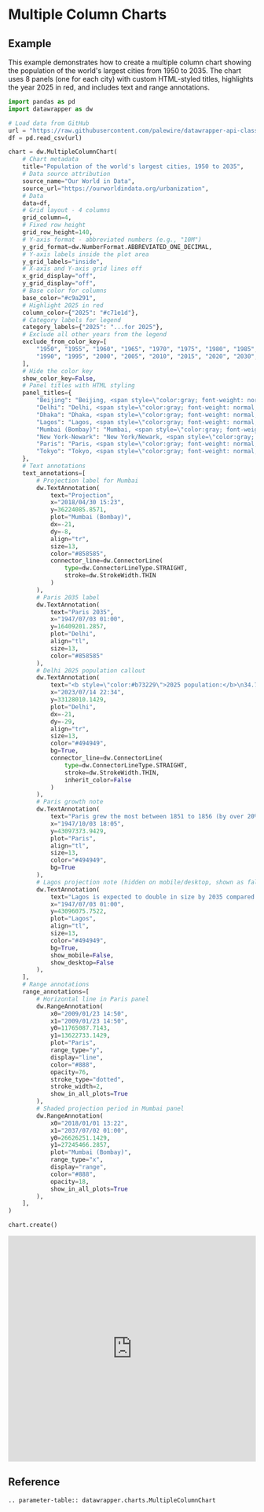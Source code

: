 # Multiple Column Charts

## Example

This example demonstrates how to create a multiple column chart showing the population of the world's largest cities from 1950 to 2035. The chart uses 8 panels (one for each city) with custom HTML-styled titles, highlights the year 2025 in red, and includes text and range annotations.

```python
import pandas as pd
import datawrapper as dw

# Load data from GitHub
url = "https://raw.githubusercontent.com/palewire/datawrapper-api-classes/main/tests/samples/multiple_column/population.csv"
df = pd.read_csv(url)

chart = dw.MultipleColumnChart(
    # Chart metadata
    title="Population of the world's largest cities, 1950 to 2035",
    # Data source attribution
    source_name="Our World in Data",
    source_url="https://ourworldindata.org/urbanization",
    # Data
    data=df,
    # Grid layout - 4 columns
    grid_column=4,
    # Fixed row height
    grid_row_height=140,
    # Y-axis format - abbreviated numbers (e.g., "10M")
    y_grid_format=dw.NumberFormat.ABBREVIATED_ONE_DECIMAL,
    # Y-axis labels inside the plot area
    y_grid_labels="inside",
    # X-axis and Y-axis grid lines off
    x_grid_display="off",
    y_grid_display="off",
    # Base color for columns
    base_color="#c9a291",
    # Highlight 2025 in red
    column_color={"2025": "#c71e1d"},
    # Category labels for legend
    category_labels={"2025": "...for 2025"},
    # Exclude all other years from the legend
    exclude_from_color_key=[
        "1950", "1955", "1960", "1965", "1970", "1975", "1980", "1985",
        "1990", "1995", "2000", "2005", "2010", "2015", "2020", "2030", "2035"
    ],
    # Hide the color key
    show_color_key=False,
    # Panel titles with HTML styling
    panel_titles={
        "Beijing": "Beijing, <span style=\"color:gray; font-weight: normal;\">China</span>",
        "Delhi": "Delhi, <span style=\"color:gray; font-weight: normal;\">India</span>",
        "Dhaka": "Dhaka, <span style=\"color:gray; font-weight: normal;\"> Bangladesh </span>",
        "Lagos": "Lagos, <span style=\"color:gray; font-weight: normal;\">Nigeria</span>",
        "Mumbai (Bombay)": "Mumbai, <span style=\"color:gray; font-weight: normal;\">India</span>",
        "New York-Newark": "New York/Newark, <span style=\"color:gray; font-weight: normal;\">U.S.</span>",
        "Paris": "Paris, <span style=\"color:gray; font-weight: normal;\">France</span>",
        "Tokyo": "Tokyo, <span style=\"color:gray; font-weight: normal;\">Japan</span>",
    },
    # Text annotations
    text_annotations=[
        # Projection label for Mumbai
        dw.TextAnnotation(
            text="Projection",
            x="2018/04/30 15:23",
            y=36224085.8571,
            plot="Mumbai (Bombay)",
            dx=-21,
            dy=-8,
            align="tr",
            size=13,
            color="#858585",
            connector_line=dw.ConnectorLine(
                type=dw.ConnectorLineType.STRAIGHT,
                stroke=dw.StrokeWidth.THIN
            )
        ),
        # Paris 2035 label
        dw.TextAnnotation(
            text="Paris 2035",
            x="1947/07/03 01:00",
            y=16409201.2857,
            plot="Delhi",
            align="tl",
            size=13,
            color="#858585"
        ),
        # Delhi 2025 population callout
        dw.TextAnnotation(
            text="<b style=\"color:#b73229\">2025 population:</b>\n34.7M",
            x="2023/07/14 22:34",
            y=33128010.1429,
            plot="Delhi",
            dx=-21,
            dy=-29,
            align="tr",
            size=13,
            color="#494949",
            bg=True,
            connector_line=dw.ConnectorLine(
                type=dw.ConnectorLineType.STRAIGHT,
                stroke=dw.StrokeWidth.THIN,
                inherit_color=False
            )
        ),
        # Paris growth note
        dw.TextAnnotation(
            text="Paris grew the most between 1851 to 1856 (by over 20%).",
            x="1947/10/03 18:05",
            y=43097373.9429,
            plot="Paris",
            align="tl",
            size=13,
            color="#494949",
            bg=True
        ),
        # Lagos projection note (hidden on mobile/desktop, shown as fallback)
        dw.TextAnnotation(
            text="Lagos is expected to double in size by 2035 compared to 2015.",
            x="1947/07/03 01:00",
            y=43096075.7522,
            plot="Lagos",
            align="tl",
            size=13,
            color="#494949",
            bg=True,
            show_mobile=False,
            show_desktop=False
        ),
    ],
    # Range annotations
    range_annotations=[
        # Horizontal line in Paris panel
        dw.RangeAnnotation(
            x0="2009/01/23 14:50",
            x1="2009/01/23 14:50",
            y0=11765087.7143,
            y1=13622733.1429,
            plot="Paris",
            range_type="y",
            display="line",
            color="#888",
            opacity=76,
            stroke_type="dotted",
            stroke_width=2,
            show_in_all_plots=True
        ),
        # Shaded projection period in Mumbai panel
        dw.RangeAnnotation(
            x0="2018/01/01 13:22",
            x1="2037/07/02 01:00",
            y0=26626251.1429,
            y1=27245466.2857,
            plot="Mumbai (Bombay)",
            range_type="x",
            display="range",
            color="#888",
            opacity=18,
            show_in_all_plots=True
        ),
    ],
)

chart.create()
```

<iframe title="Population of the world's largest cities, 1950 to 2035" aria-label="Multiple Columns" id="datawrapper-chart-ZEBmw" src="https://datawrapper.dwcdn.net/ZEBmw/1/" scrolling="no" frameborder="0" style="width: 0; min-width: 100% !important; border: none;" height="460" data-external="1"></iframe><script type="text/javascript">!function(){"use strict";window.addEventListener("message",(function(a){if(void 0!==a.data["datawrapper-height"]){var e=document.querySelectorAll("iframe");for(var t in a.data["datawrapper-height"])for(var r=0;r<e.length;r++)if(e[r].contentWindow===a.source){var i=a.data["datawrapper-height"][t]+"px";e[r].style.height=i}}}))}();
</script>

## Reference

```{eval-rst}
.. parameter-table:: datawrapper.charts.MultipleColumnChart
